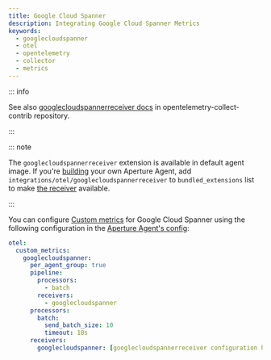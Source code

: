 ```yaml
---
title: Google Cloud Spanner
description: Integrating Google Cloud Spanner Metrics
keywords:
  - googlecloudspanner
  - otel
  - opentelemetry
  - collector
  - metrics
---
```


::: info

See also [googlecloudspannerreceiver docs][receiver] in
opentelemetry-collect-contrib repository.

:::

::: note

The `googlecloudspannerreceiver` extension is available in default agent image.
If you're [building][build] your own Aperture Agent, add
`integrations/otel/googlecloudspannerreceiver` to `bundled_extensions` list to
make [the receiver][receiver] available.

:::

You can configure [Custom metrics][custom-metrics] for Google Cloud Spanner
using the following configuration in the [Aperture Agent's
config][agent-config]:

```yaml
otel:
  custom_metrics:
    googlecloudspanner:
      per_agent_group: true
      pipeline:
        processors:
          - batch
        receivers:
          - googlecloudspanner
      processors:
        batch:
          send_batch_size: 10
          timeout: 10s
      receivers:
        googlecloudspanner: [googlecloudspannerreceiver configuration here]
```

[build]: /reference/aperturectl/build/agent/agent.md
[receiver]:
  https://github.com/open-telemetry/opentelemetry-collector-contrib/tree/main/receiver/googlecloudspannerreceiver
[custom-metrics]: /reference/configuration/agent.md#custom-metrics-config
[agent-config]: /reference/configuration/agent.md#agent-o-t-e-l-config

